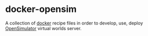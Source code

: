# docker-opensim
A collection of [docker](http://www.docker.com) recipe files in order to develop, use, deploy [OpenSimulator](http://opensimulator.org) virtual worlds server.


